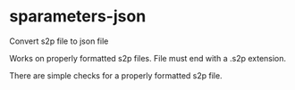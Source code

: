 # sparameters-json
Convert s2p file to json file

Works on properly formatted s2p files. File must end with a .s2p extension.

There are simple checks for a properly formatted s2p file.
